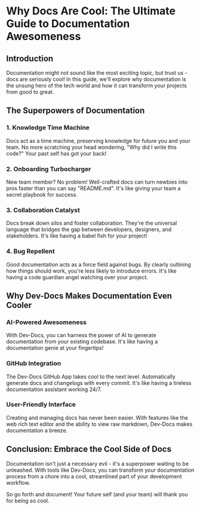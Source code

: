 

  # Why Docs Are Cool: The Ultimate Guide to Documentation Awesomeness

## Introduction

Documentation might not sound like the most exciting topic, but trust us - docs are seriously cool! In this guide, we'll explore why documentation is the unsung hero of the tech world and how it can transform your projects from good to great.

## The Superpowers of Documentation

### 1. Knowledge Time Machine

Docs act as a time machine, preserving knowledge for future you and your team. No more scratching your head wondering, "Why did I write this code?" Your past self has got your back!

### 2. Onboarding Turbocharger

New team member? No problem! Well-crafted docs can turn newbies into pros faster than you can say "README.md". It's like giving your team a secret playbook for success.

### 3. Collaboration Catalyst

Docs break down silos and foster collaboration. They're the universal language that bridges the gap between developers, designers, and stakeholders. It's like having a babel fish for your project!

### 4. Bug Repellent

Good documentation acts as a force field against bugs. By clearly outlining how things should work, you're less likely to introduce errors. It's like having a code guardian angel watching over your project.

## Why Dev-Docs Makes Documentation Even Cooler

### AI-Powered Awesomeness

With Dev-Docs, you can harness the power of AI to generate documentation from your existing codebase. It's like having a documentation genie at your fingertips!

### GitHub Integration

The Dev-Docs GitHub App takes cool to the next level. Automatically generate docs and changelogs with every commit. It's like having a tireless documentation assistant working 24/7.

### User-Friendly Interface

Creating and managing docs has never been easier. With features like the web rich text editor and the ability to view raw markdown, Dev-Docs makes documentation a breeze.

## Conclusion: Embrace the Cool Side of Docs

Documentation isn't just a necessary evil - it's a superpower waiting to be unleashed. With tools like Dev-Docs, you can transform your documentation process from a chore into a cool, streamlined part of your development workflow.

So go forth and document! Your future self (and your team) will thank you for being so cool.

  
